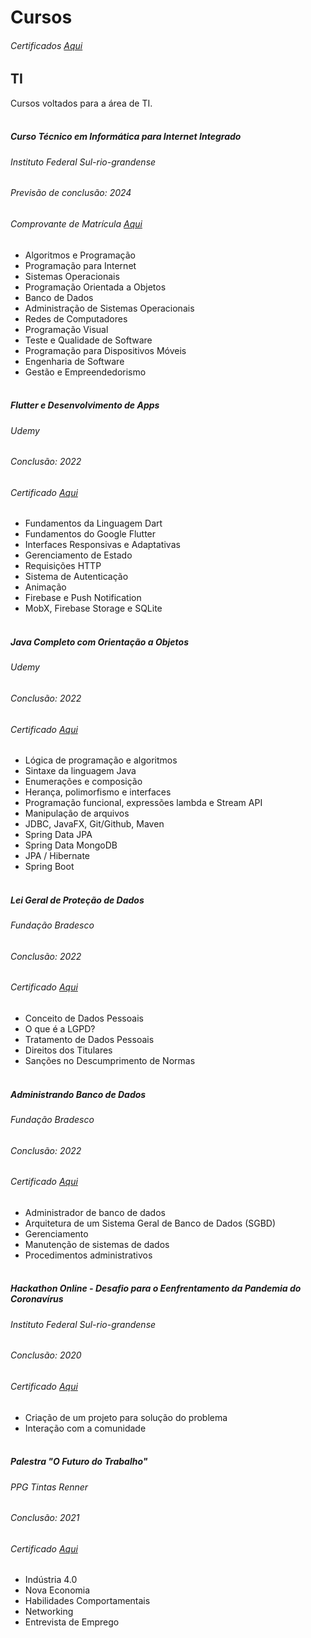 # Cursos
###### Certificados [Aqui][all]
## TI
Cursos voltados para a área de TI.
<br><br>
##### Curso Técnico em Informática para Internet Integrado
###### Instituto Federal Sul-rio-grandense
###### Previsão de conclusão: 2024
###### Comprovante de Matrícula [Aqui][if]
- Algoritmos e Programação
- Programação para Internet
- Sistemas Operacionais
- Programação Orientada a Objetos
- Banco de Dados
- Administração de Sistemas Operacionais
- Redes de Computadores
- Programação Visual
- Teste e Qualidade de Software
- Programação para Dispositivos Móveis
- Engenharia de Software
- Gestão e Empreendedorismo
<br><br>

##### Flutter e Desenvolvimento de Apps
###### Udemy
###### Conclusão: 2022
###### Certificado [Aqui][flutter]
- Fundamentos da Linguagem Dart
- Fundamentos do Google Flutter
- Interfaces Responsivas e Adaptativas
- Gerenciamento de Estado
- Requisições HTTP
- Sistema de Autenticação
- Animação
- Firebase e Push Notification
- MobX, Firebase Storage e SQLite
<br><br>

##### Java Completo com Orientação a Objetos
###### Udemy
###### Conclusão: 2022
###### Certificado [Aqui][java]
- Lógica de programação e algoritmos
- Sintaxe da linguagem Java
- Enumerações e composição
- Herança, polimorfismo e interfaces
- Programação funcional, expressões lambda e Stream API
- Manipulação de arquivos
- JDBC, JavaFX, Git/Github, Maven
- Spring Data JPA
- Spring Data MongoDB 
- JPA / Hibernate
- Spring Boot
<br><br>

##### Lei Geral de Proteção de Dados
###### Fundação Bradesco
###### Conclusão: 2022
###### Certificado [Aqui][lgpd]
- Conceito de Dados Pessoais
- O que é a LGPD?
- Tratamento de Dados Pessoais
- Direitos dos Titulares
- Sanções no Descumprimento de Normas
<br><br>

##### Administrando Banco de Dados
###### Fundação Bradesco
###### Conclusão: 2022
###### Certificado [Aqui][bd]
- Administrador de banco de dados
- Arquitetura de um Sistema Geral de Banco de Dados (SGBD)
- Gerenciamento
- Manutenção de sistemas de dados
- Procedimentos administrativos
<br><br>

##### Hackathon Online - Desafio para o Eenfrentamento da Pandemia do Coronavírus
###### Instituto Federal Sul-rio-grandense
###### Conclusão: 2020
###### Certificado [Aqui][hackathon]
- Criação de um projeto para solução do problema
- Interação com a comunidade
<br><br>

##### Palestra "O Futuro do Trabalho"
###### PPG Tintas Renner
###### Conclusão: 2021
###### Certificado [Aqui][ppg]
- Indústria 4.0
- Nova Economia
- Habilidades Comportamentais
- Networking
- Entrevista de Emprego

[if]: <https://drive.google.com/file/d/1k2ecxttrV2Xmhg39PLeLKLmwNUYhsXqn/view?usp=sharing>
[flutter]: <https://drive.google.com/file/d/118hihiH45CCoGBuRw-uiLi3AxngI81tw/view?usp=sharing>
[java]: <https://drive.google.com/file/d/1jWIN5Z0LsdGYOmjkzVw52H3MhvWRmgtx/view?usp=sharing>
[lgpd]: <https://drive.google.com/file/d/1Wg7mPV6JH5dkAFT5MvN4AYMVDQkl8whK/view?usp=sharing>
[bd]: <https://drive.google.com/file/d/1oGYQ8S3K6Sul_bxw8X6z6qvKtSpFQhI1/view?usp=sharing>
[hackathon]: <https://drive.google.com/file/d/1kKNi1u1pHHhxT7iECZz3-yvwpTXSCwfL/view?usp=sharing>
[ppg]: <https://drive.google.com/file/d/1PkJJvWQ0zY_EvXxnml_gmRM8AtVYPFZx/view?usp=sharing>
[all]: <https://drive.google.com/drive/folders/14tfGT3T4-TWA0qzpxFtDEjBPyTBS9ulY?usp=sharing>

